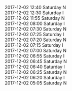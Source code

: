 2017-12-02 12:40 Saturday  N  
2017-12-02 12:30 Saturday  I  
2017-12-02 11:55 Saturday  N  
2017-12-02 08:00 Saturday  I  
2017-12-02 07:30 Saturday  N  
2017-12-02 07:25 Saturday  I  
2017-12-02 07:20 Saturday  N  
2017-12-02 07:15 Saturday  I  
2017-12-02 07:00 Saturday  N  
2017-12-02 06:55 Saturday  I  
2017-12-02 06:45 Saturday  N  
2017-12-02 06:40 Saturday  I  
2017-12-02 06:25 Saturday  N  
2017-12-02 06:20 Saturday  I  
2017-12-02 05:05 Saturday  N  
